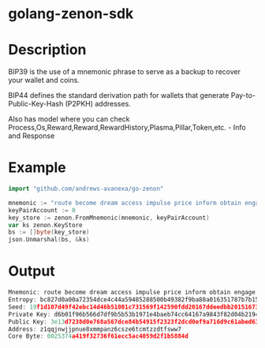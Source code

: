 # golang-zenon-sdk

# Description

BIP39 is the use of a mnemonic phrase to serve as a backup to recover your wallet and coins. 

BIP44 defines the standard derivation path for wallets that generate Pay-to-Public-Key-Hash (P2PKH) addresses.

Also has model where you can check Process,Os,Reward,Reward,RewardHistory,Plasma,Pillar,Token,etc. - Info and Response

# Example

```go
import "github.com/andrews-avanexa/go-zenon"
```

```go
mnemonic := "route become dream access impulse price inform obtain engage ski believe awful absent pig thing vibrant possible exotic flee pepper marble rural fire fancy"
keyPairAccount := 0
key_store := zenon.FromMnemonic(mnemonic, keyPairAccount)
var ks zenon.KeyStore
bs := []byte(key_store)
json.Unmarshal(bs, &ks)
```

# Output

```go
Mnemonic: route become dream access impulse price inform obtain engage ski believe awful absent pig thing vibrant possible exotic flee pepper marble rural fire fancy
Entropy: bc827d0a00a72354dce4c44a59485288500b49382f9ba88a016351787b7b15ca
Seed: 19f1d107d49f42ebc14d46b51001c731569f142590fdd20167ddeedbb201516731ad5ac9b58d3a1c9c09debfe62538379461e4ea9f038124c428784fecc645b7
Private Key: d6b01f96b566d7df9b5b53b1971e4baeb74cc64167a9843f82d04b2194ca4863
Public Key: 3e13d7238d0e768a567dce84b54915f2323f2dcd0ef9a716d9c61abed631ba10
Address: z1qqjnwjjpnue8xmmpanz6csze6tcmtzzdtfsww7
Core Byte: 0025374a419f32736f61ecc5ac4059d2f1b5884d
```
